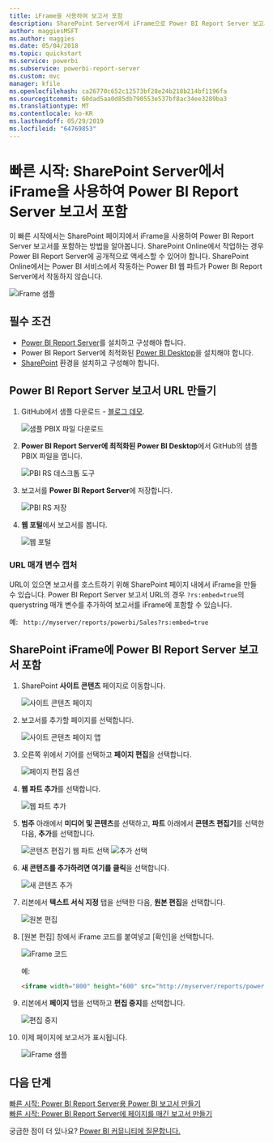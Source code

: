 ```yaml
---
title: iFrame을 사용하여 보고서 포함
description: SharePoint Server에서 iFrame으로 Power BI Report Server 보고서 포함
author: maggiesMSFT
ms.author: maggies
ms.date: 05/04/2018
ms.topic: quickstart
ms.service: powerbi
ms.subservice: powerbi-report-server
ms.custom: mvc
manager: kfile
ms.openlocfilehash: ca26770c652c12573bf28e24b218b214bf1196fa
ms.sourcegitcommit: 60dad5aa0d85db790553e537bf8ac34ee3289ba3
ms.translationtype: MT
ms.contentlocale: ko-KR
ms.lasthandoff: 05/29/2019
ms.locfileid: "64769853"
---
```

# <a name="quickstart-embed-a-power-bi-report-server-report-using-an-iframe-in-sharepoint-server"></a>빠른 시작: SharePoint Server에서 iFrame을 사용하여 Power BI Report Server 보고서 포함

이 빠른 시작에서는 SharePoint 페이지에서 iFrame을 사용하여 Power BI Report Server 보고서를 포함하는 방법을 알아봅니다. SharePoint Online에서 작업하는 경우 Power BI Report Server에 공개적으로 액세스할 수 있어야 합니다. SharePoint Online에서는 Power BI 서비스에서 작동하는 Power BI 웹 파트가 Power BI Report Server에서 작동하지 않습니다. 

![iFrame 샘플](media/quickstart-embed/quickstart_embed_01.png)
## <a name="prerequisites"></a>필수 조건
* [Power BI Report Server](https://powerbi.microsoft.com/report-server/)를 설치하고 구성해야 합니다.
* Power BI Report Server에 최적화된 [Power BI Desktop](install-powerbi-desktop.md)을 설치해야 합니다.
* [SharePoint](https://docs.microsoft.com/sharepoint/install/install) 환경을 설치하고 구성해야 합니다.

## <a name="creating-the-power-bi-report-server-report-url"></a>Power BI Report Server 보고서 URL 만들기

1. GitHub에서 샘플 다운로드 - [블로그 데모](https://github.com/Microsoft/powerbi-desktop-samples).

    ![샘플 PBIX 파일 다운로드](media/quickstart-embed/quickstart_embed_14.png)

2. **Power BI Report Server에 최적화된 Power BI Desktop**에서 GitHub의 샘플 PBIX 파일을 엽니다.

    ![PBI RS 데스크톱 도구](media/quickstart-embed/quickstart_embed_02.png)

3. 보고서를 **Power BI Report Server**에 저장합니다. 

    ![PBI RS 저장](media/quickstart-embed/quickstart_embed_03.png)

4. **웹 포털**에서 보고서를 봅니다.

    ![웹 포털](media/quickstart-embed/quickstart_embed_04.png)

### <a name="capturing-the-url-parameter"></a>URL 매개 변수 캡처

URL이 있으면 보고서를 호스트하기 위해 SharePoint 페이지 내에서 iFrame을 만들 수 있습니다. Power BI Report Server 보고서 URL의 경우 `?rs:embed=true`의 querystring 매개 변수를 추가하여 보고서를 iFrame에 포함할 수 있습니다. 

   예:
    ``` 
    http://myserver/reports/powerbi/Sales?rs:embed=true
    ```
## <a name="embedding-a-power-bi-report-server-report-in-a-sharepoint-iframe"></a>SharePoint iFrame에 Power BI Report Server 보고서 포함

1. SharePoint **사이트 콘텐츠** 페이지로 이동합니다.

    ![사이트 콘텐츠 페이지](media/quickstart-embed/quickstart_embed_05.png)

2. 보고서를 추가할 페이지를 선택합니다.

    ![사이트 콘텐츠 페이지 앱](media/quickstart-embed/quickstart_embed_06.png)

3. 오른쪽 위에서 기어를 선택하고 **페이지 편집**을 선택합니다.

    ![페이지 편집 옵션](media/quickstart-embed/quickstart_embed_07.png)

4. **웹 파트 추가**를 선택합니다.

    ![웹 파트 추가](media/quickstart-embed/quickstart_embed_08.png)

5. **범주** 아래에서 **미디어 및 콘텐츠**를 선택하고, **파트** 아래에서 **콘텐츠 편집기**를 선택한 다음, **추가**를 선택합니다.

    ![콘텐츠 편집기 웹 파트 선택](media/quickstart-embed/quickstart_embed_09.png) ![추가 선택](media/quickstart-embed/quickstart_embed_091.png)

6. **새 콘텐츠를 추가하려면 여기를 클릭**을 선택합니다.

    ![새 콘텐츠 추가](media/quickstart-embed/quickstart_embed_10.png)

7. 리본에서 **텍스트 서식 지정** 탭을 선택한 다음, **원본 편집**을 선택합니다.

     ![원본 편집](media/quickstart-embed/quickstart_embed_11.png)

8. [원본 편집] 창에서 iFrame 코드를 붙여넣고 [확인]을 선택합니다.

    ![iFrame 코드](media/quickstart-embed/quickstart_embed_12.png)

     예:
     ```html
     <iframe width="800" height="600" src="http://myserver/reports/powerbi/Sales?rs:embed=true" frameborder="0" allowFullScreen="true"></iframe>
     ```

9. 리본에서 **페이지** 탭을 선택하고 **편집 중지**를 선택합니다.

    ![편집 중지](media/quickstart-embed/quickstart_embed_13.png)

10. 이제 페이지에 보고서가 표시됩니다.

    ![iFrame 샘플](media/quickstart-embed/quickstart_embed_01.png)

## <a name="next-steps"></a>다음 단계

[빠른 시작: Power BI Report Server용 Power BI 보고서 만들기](quickstart-create-powerbi-report.md)  
[빠른 시작: Power BI Report Server에 페이지를 매긴 보고서 만들기](quickstart-create-paginated-report.md)  

궁금한 점이 더 있나요? [Power BI 커뮤니티에 질문합니다.](https://community.powerbi.com/) 